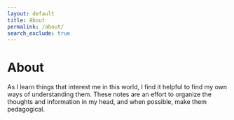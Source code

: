 ```yaml
---
layout: default
title: About
permalink: /about/
search_exclude: true
---
```

# About

As I learn things that interest me in this world, I find it helpful to find my own ways of understanding them. These notes are an effort to organize the thoughts and information in my head, and when possible, make them pedagogical.
